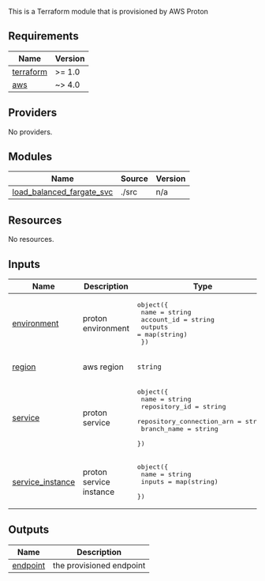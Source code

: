 This is a Terraform module that is provisioned by AWS Proton

<!-- BEGINNING OF PRE-COMMIT-TERRAFORM DOCS HOOK -->
## Requirements

| Name | Version |
|------|---------|
| <a name="requirement_terraform"></a> [terraform](#requirement\_terraform) | >= 1.0 |
| <a name="requirement_aws"></a> [aws](#requirement\_aws) | ~> 4.0 |

## Providers

No providers.

## Modules

| Name | Source | Version |
|------|--------|---------|
| <a name="module_load_balanced_fargate_svc"></a> [load\_balanced\_fargate\_svc](#module\_load\_balanced\_fargate\_svc) | ./src | n/a |

## Resources

No resources.

## Inputs

| Name | Description | Type | Default | Required |
|------|-------------|------|---------|:--------:|
| <a name="input_environment"></a> [environment](#input\_environment) | proton environment | <pre>object({<br>    name       = string<br>    account_id = string<br>    outputs    = map(string)<br>  })</pre> | n/a | yes |
| <a name="input_region"></a> [region](#input\_region) | aws region | `string` | `"us-east-1"` | no |
| <a name="input_service"></a> [service](#input\_service) | proton service | <pre>object({<br>    name                      = string<br>    repository_id             = string<br>    repository_connection_arn = string<br>    branch_name               = string<br>  })</pre> | n/a | yes |
| <a name="input_service_instance"></a> [service\_instance](#input\_service\_instance) | proton service instance | <pre>object({<br>    name   = string<br>    inputs = map(string)<br>  })</pre> | n/a | yes |

## Outputs

| Name | Description |
|------|-------------|
| <a name="output_endpoint"></a> [endpoint](#output\_endpoint) | the provisioned endpoint |
<!-- END OF PRE-COMMIT-TERRAFORM DOCS HOOK -->
